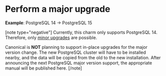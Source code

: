 # Perform a major upgrade

**Example**: PostgreSQL 14 -> PostgreSQL 15

[note type="negative"]
Currently, this charm only supports PostgreSQL 14. Therefore, only [minor upgrades](/t/12089) are possible. 

Canonical is **NOT** planning to support in-place upgrades for the major version change. The new PostgreSQL cluster will have to be installed nearby, and the data will be copied from the old to the new installation. After announcing the next PostgreSQL major version support, the appropriate manual will be published here.
[/note]